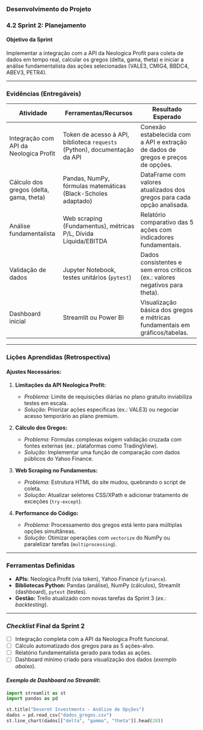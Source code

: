 ### **Desenvolvimento do Projeto**  

### **4.2 Sprint 2: Planejamento**  

#### **Objetivo da Sprint**  
Implementar a integração com a API da Neologica Profit para coleta de dados em tempo real, calcular os gregos (delta, gama, theta) e iniciar a análise fundamentalista das ações selecionadas (VALE3, CMIG4, BBDC4, ABEV3, PETR4).  

---  

### **Evidências (Entregáveis)**  

| **Atividade**                          | **Ferramentas/Recursos**          | **Resultado Esperado**                                                                 |  
|----------------------------------------|----------------------------------|---------------------------------------------------------------------------------------|  
| Integração com API da Neologica Profit | Token de acesso à API, biblioteca `requests` (Python), documentação da API | Conexão estabelecida com a API e extração de dados de gregos e preços de opções.       |  
| Cálculo dos gregos (delta, gama, theta)| Pandas, NumPy, fórmulas matemáticas (Black-Scholes adaptado) | DataFrame com valores atualizados dos gregos para cada opção analisada.                |  
| Análise fundamentalista                | Web scraping (Fundamentus), métricas P/L, Dívida Líquida/EBITDA | Relatório comparativo das 5 ações com indicadores fundamentais.                        |  
| Validação de dados                     | Jupyter Notebook, testes unitários (`pytest`) | Dados consistentes e sem erros críticos (ex.: valores negativos para theta).           |  
| Dashboard inicial                      | Streamlit ou Power BI            | Visualização básica dos gregos e métricas fundamentais em gráficos/tabelas.           |  

---  

### **Lições Aprendidas (Retrospectiva)**  

#### **Ajustes Necessários:**  
1. **Limitações da API Neologica Profit:**  
   - *Problema:* Limite de requisições diárias no plano gratuito inviabiliza testes em escala.  
   - *Solução:* Priorizar ações específicas (ex.: VALE3) ou negociar acesso temporário ao plano premium.  

2. **Cálculo dos Gregos:**  
   - *Problema:* Fórmulas complexas exigem validação cruzada com fontes externas (ex.: plataformas como TradingView).  
   - *Solução:* Implementar uma função de comparação com dados públicos do Yahoo Finance.  

3. **Web Scraping no Fundamentus:**  
   - *Problema:* Estrutura HTML do site mudou, quebrando o script de coleta.  
   - *Solução:* Atualizar seletores CSS/XPath e adicionar tratamento de exceções (`try-except`).  

4. **Performance do Código:**  
   - *Problema:* Processamento dos gregos está lento para múltiplas opções simultâneas.  
   - *Solução:* Otimizar operações com `vectorize` do NumPy ou paralelizar tarefas (`multiprocessing`).  

---  

### **Ferramentas Definidas**  
- **APIs:** Neologica Profit (via token), Yahoo Finance (`yfinance`).  
- **Bibliotecas Python:** Pandas (análise), NumPy (cálculos), Streamlit (dashboard), `pytest` (testes).  
- **Gestão:** Trello atualizado com novas tarefas da Sprint 3 (*ex.: backtesting*).  

---  

### ***Checklist* Final da Sprint 2**  
- [ ] Integração completa com a API da Neologica Profit funcional.  
- [ ] Cálculo automatizado dos gregos para as 5 ações-alvo.  
- [ ] Relatório fundamentalista gerado para todas as ações.    
- [ ] Dashboard mínimo criado para visualização dos dados (*exemplo abaixo*).    

#### ***Exemplo de Dashboard no Streamlit***:    
```python
import streamlit as st
import pandas as pd

st.title("Deseret Investments - Análise de Opções")
dados = pd.read_csv("dados_gregos.csv")
st.line_chart(dados[["delta", "gamma", "theta"]].head(20))
```